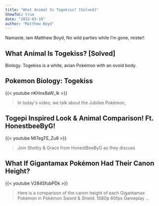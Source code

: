 ```yaml
---
title: "What Animal Is Togekiss? [Solved]"
ShowToc: true 
date: "2022-03-19"
author: "Matthew Boyd" 
---
```


Namaste, iam Matthew Boyd, No wild parties while I’m gone, mister!
## What Animal Is Togekiss? [Solved]
 Biology. Togekiss is a white, avian Pokémon with an ovoid body.

## Pokemon Biology: Togekiss
{{< youtube nKHnx8aW_lk >}}
>In today's video, we talk about the Jubilee Pokémon, 

## Togepi Inspired Look & Animal Comparison! Ft. HonestbeeByG!
{{< youtube MI7egTE_Zu8 >}}
>Join Shelby & Grace from HonestBeeByG as they discuss 

## What If Gigantamax Pokémon Had Their Canon Height?
{{< youtube V284SfubPDk >}}
>Here is a comparison of the canon height of each Gigantamax Pokémon in Pokémon Sword & Shield. 1080p 60fps Gameplay ...

